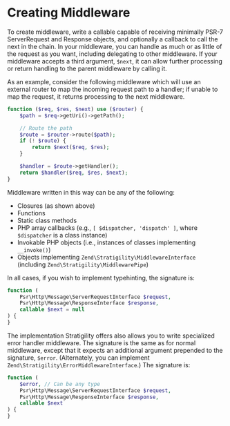 # Creating Middleware

To create middleware, write a callable capable of receiving minimally PSR-7 ServerRequest and Response
objects, and optionally a callback to call the next in the chain.  In your middleware, you can handle
as much or as little of the request as you want, including delegating to other middleware. If your
middleware accepts a third argument, `$next`, it can allow further processing or return handling to
the parent middleware by calling it.

As an example, consider the following middleware which will use an external router to map the
incoming request path to a handler; if unable to map the request, it returns processing to the next
middleware.

```php
function ($req, $res, $next) use ($router) {
    $path = $req->getUri()->getPath();

    // Route the path
    $route = $router->route($path);
    if (! $route) {
        return $next($req, $res);
    }

    $handler = $route->getHandler();
    return $handler($req, $res, $next);
}
```

Middleware written in this way can be any of the following:

- Closures (as shown above)
- Functions
- Static class methods
- PHP array callbacks (e.g., `[ $dispatcher, 'dispatch' ]`, where `$dispatcher` is a class instance)
- Invokable PHP objects (i.e., instances of classes implementing `__invoke()`)
- Objects implementing `Zend\Stratigility\MiddlewareInterface` (including
  `Zend\Stratigility\MiddlewarePipe`)

In all cases, if you wish to implement typehinting, the signature is:

```php
function (
    Psr\Http\Message\ServerRequestInterface $request,
    Psr\Http\Message\ResponseInterface $response,
    callable $next = null
) {
}
```

The implementation Stratigility offers also allows you to write specialized error handler
middleware. The signature is the same as for normal middleware, except that it expects an additional
argument prepended to the signature, `$error`.  (Alternately, you can implement
`Zend\Stratigility\ErrorMiddlewareInterface`.) The signature is:

```php
function (
    $error, // Can be any type
    Psr\Http\Message\ServerRequestInterface $request,
    Psr\Http\Message\ResponseInterface $response,
    callable $next
) {
}
```
